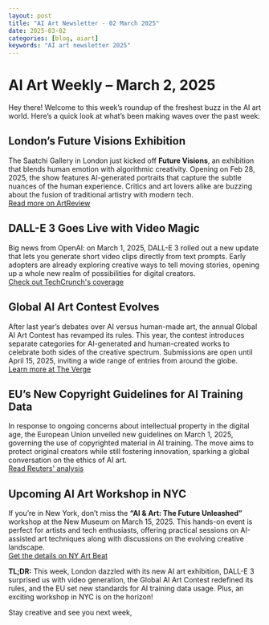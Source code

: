 ```yaml
---
layout: post
title: "AI Art Newsletter - 02 March 2025"
date: 2025-03-02
categories: [blog, aiart]
keywords: "AI art newsletter 2025"
---
```


# AI Art Weekly – March 2, 2025

Hey there! Welcome to this week’s roundup of the freshest buzz in the AI art world. Here’s a quick look at what’s been making waves over the past week:

## London’s Future Visions Exhibition

The Saatchi Gallery in London just kicked off **Future Visions**, an exhibition that blends human emotion with algorithmic creativity. Opening on Feb 28, 2025, the show features AI-generated portraits that capture the subtle nuances of the human experience. Critics and art lovers alike are buzzing about the fusion of traditional artistry with modern tech.  
[Read more on ArtReview](https://www.artreview.com)

## DALL-E 3 Goes Live with Video Magic

Big news from OpenAI: on March 1, 2025, DALL-E 3 rolled out a new update that lets you generate short video clips directly from text prompts. Early adopters are already exploring creative ways to tell moving stories, opening up a whole new realm of possibilities for digital creators.  
[Check out TechCrunch's coverage](https://www.techcrunch.com)

## Global AI Art Contest Evolves

After last year’s debates over AI versus human-made art, the annual Global AI Art Contest has revamped its rules. This year, the contest introduces separate categories for AI-generated and human-created works to celebrate both sides of the creative spectrum. Submissions are open until April 15, 2025, inviting a wide range of entries from around the globe.  
[Learn more at The Verge](https://www.theverge.com)

## EU’s New Copyright Guidelines for AI Training Data

In response to ongoing concerns about intellectual property in the digital age, the European Union unveiled new guidelines on March 1, 2025, governing the use of copyrighted material in AI training. The move aims to protect original creators while still fostering innovation, sparking a global conversation on the ethics of AI art.  
[Read Reuters' analysis](https://www.reuters.com)

## Upcoming AI Art Workshop in NYC

If you’re in New York, don’t miss the **“AI & Art: The Future Unleashed”** workshop at the New Museum on March 15, 2025. This hands-on event is perfect for artists and tech enthusiasts, offering practical sessions on AI-assisted art techniques along with discussions on the evolving creative landscape.  
[Get the details on NY Art Beat](https://www.nyartbeat.com)

**TL;DR:** This week, London dazzled with its new AI art exhibition, DALL-E 3 surprised us with video generation, the Global AI Art Contest redefined its rules, and the EU set new standards for AI training data usage. Plus, an exciting workshop in NYC is on the horizon!

Stay creative and see you next week,
